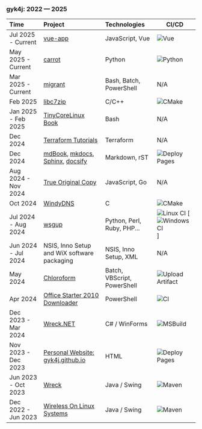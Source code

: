 ### gyk4j: 2022 &mdash; 2025

| Time                | Project                                                 | Technologies                | CI/CD                                                                                                                                                                     |
| :------------------ | :------------------------------------------------------ | :-------------------------- | ------------------------------------------------------------------------------------------------------------------------------------------------------------------------- |
| Jul 2025 - Current  | [vue-app][19]                                           | JavaScript, Vue             | ![Vue](https://github.com/gyk4j/vue-app/actions/workflows/build.yml/badge.svg)                                                                                            |
| May 2025 - Current  | [carrot][18]                                            | Python                      | ![Python](https://github.com/gyk4j/carrot/actions/workflows/python-app.yml/badge.svg)                                                                                     |
| Mar 2025 - Current  | [migrant][17]                                           | Bash, Batch, PowerShell     | N/A                                                                                                                                                                       |
| Feb 2025            | [libc7zip][16]                                          | C/C++                       | ![CMake](https://github.com/gyk4j/libc7zip/actions/workflows/cmake.yml/badge.svg)                                                                                         |
| Jan 2025 - Feb 2025 | [TinyCoreLinux Book][15]                                | Bash                        | N/A                                                                                                                                                                       |
| Dec 2024            | [Terraform Tutorials][14]                               | Terraform                   | N/A                                                                                                                                                                       |
| Dec 2024            | [mdBook][10], [mkdocs][11], [Sphinx][12], [docsify][13] | Markdown, rST               | ![Deploy Pages](https://github.com/gyk4j/try-mdbook/actions/workflows/deploy.yml/badge.svg)                                                                               |
| Aug 2024 - Nov 2024 | [True Original Copy][9]                                 | JavaScript, Go              | N/A                                                                                                                                                                       |
| Oct 2024            | [WindyDNS][8]                                           | C                           | ![CMake](https://github.com/gyk4j/windydns/actions/workflows/cmake.yml/badge.svg)                                                                                         |
| Jul 2024 - Aug 2024 | [wsgup][7]                                              | Python, Perl, Ruby, PHP...  | ![Linux CI](https://github.com/gyk4j/wsgup/actions/workflows/linux.yml/badge.svg) [![Windows CI](https://github.com/gyk4j/wsgup/actions/workflows/windows.yml/badge.svg)] |
| Jun 2024 - Jul 2024 | NSIS, Inno Setup and WiX software packaging             | NSIS, Inno Setup, XML       | N/A                                                                                                                                                                       |
| May 2024            | [Chloroform][6]                                         | Batch, VBScript, PowerShell | ![Upload Artifact](https://github.com/gyk4j/chcl3/actions/workflows/ci.yml/badge.svg)                                                                                     |
| Apr 2024            | [Office Starter 2010 Downloader][5]                     | PowerShell                  | ![CI](https://github.com/gyk4j/moszolo/actions/workflows/ci.yml/badge.svg)                                                                                                |
| Dec 2023 - Mar 2024 | [Wreck.NET][4]                                          | C# / WinForms               | ![MSBuild](https://github.com/gyk4j/wreck-net/actions/workflows/dotnet-desktop.yml/badge.svg)                                                                             |
| Nov 2023 - Dec 2023 | [Personal Website: gyk4j.github.io][3]                  | HTML                        | ![Deploy Pages](https://github.com/gyk4j/gyk4j.github.io/actions/workflows/static.yml/badge.svg)                                                                          |
| Jun 2023 - Oct 2023 | [Wreck][2]                                              | Java / Swing                | ![Maven](https://github.com/gyk4j/wreck/actions/workflows/maven.yml/badge.svg)                                                                                            |
| Dec 2022 - Jun 2023 | [Wireless On Linux Systems][1]                          | Java / Swing                | ![Maven](https://github.com/gyk4j/wols/actions/workflows/maven.yml/badge.svg)                                                                                             |

<!--
#### May 2025 - Current / [carrot][18] / Python
- Crop and Resize and ROTation tool for bulk operations in a folder/directory.
- Packaged and tested in Win64.


#### Mar 2025 - Current / [migrant][17] / Bash, Batch, PowerShell
- A simplified, lightweight and portable alternative for Vagrant.

#### Feb 2025 / [libc7zip][16] / C/C++
- Forked binding wrapper for 7-Zip without callbacks.
- Required by [sevenzip-go][sevenzip-go].

#### Jan 2025 - Feb 2025 / [TinyCoreLinux Book][15] / Bash
- Example scripts to remaster Tiny Core Linux from "Into the Core: A Look at 
Tiny Core Linux" book.

#### Dec 2024 / [mdBook][10], [mkdocs][11], [Sphinx][12], [docsify][13] / Markdown, rST
- Documentation/static page generators.

#### Aug 2024 - Nov 2024 / [True Original Copy][9] / JavaScript, Go
- Backup and disaster recovery for Docker services. 
- [React][react] frontend and [Go][go] backend.

#### Oct 2024 / [WindyDNS][8] / C
- Windows DNS that always returns a fixed DNS replies. Written in [Win32 API][winapi] and C.

#### Jul 2024 - Aug 2024 / [wsgup][7] / Python, Perl, Ruby, PHP...
- Wireless@SGx registration [AES-CCM][ccm] credential decryption in 14 programming languages.

#### Jun 2024 - Jul 2024 / Software packaging / NSIS, Inno Setup, XML
- Windows software installers and packagers for [NSIS][nsis], [Inno Setup][innosetup] and [WiX Toolset][wix]

#### May 2024 / [Chloroform][6] / Batch, VBScript, PowerShell
- Scripts to silence, disable and degrade Microsoft telemetry on Windows 7.

#### Apr 2024 / [Office Starter 2010 Downloader][5] / PowerShell
- PowerShell script ported from [AutoIt][autoit] to download an offline copy of Office Starter 2010.

#### Dec 2023 - Mar 2024 / [Wreck.NET][4] / C#
- Port of [Wreck][wreck4j]. Uses [exiftool][exiftool], [7-Zip][7z] and [MediaInfo][mediainfo].

#### Nov 2023 - Dec 2023 / [Personal Website: gyk4j.github.io][3] / HTML
- Personal web site using [GitHub Pages][github-pages] hosting.

#### Jun 2023 - Oct 2023 / [Wreck][2] / Java
- Java tool to restore and repair file timestamps using metadata.
- Uses Swing GUI.

#### Dec 2022 - Jun 2023 / [Wireless On Linux Systems][1] / Java
- Network connection profile configuration tool for [Wireless@SG][wsg] hotspot network on Linux in Java.
-->

[19]: https://github.com/gyk4j/vue-app
[18]: https://github.com/gyk4j/carrot
[17]: https://github.com/gyk4j/migrant
[16]: https://github.com/gyk4j/libc7zip
[sevenzip-go]: https://pkg.go.dev/github.com/itchio/sevenzip-go
[15]: https://github.com/gyk4j/tinycorelinux-book
[14]: https://github.com/gyk4j/terraform-tutorials
[13]: https://github.com/gyk4j/try-docsify
[12]: https://github.com/gyk4j/try-sphinx
[11]: https://github.com/gyk4j/try-mkdocs
[10]: https://github.com/gyk4j/try-mdbook
[9]: https://github.com/gyk4j/toc
[react]: https://react.dev
[go]: https://go.dev
[8]: https://github.com/gyk4j/windydns
[winapi]: https://learn.microsoft.com/en-us/windows/win32/apiindex/windows-api-list
[7]: https://github.com/gyk4j/wsgup
[ccm]: https://en.wikipedia.org/wiki/CCM_mode
[nsis]: https://nsis.sourceforge.io/Main_Page
[innosetup]: https://jrsoftware.org/isinfo.php
[wix]: https://www.firegiant.com/wixtoolset/
[6]: https://github.com/gyk4j/chcl3
[5]: https://github.com/gyk4j/moszolo
[autoit]: https://www.autoitscript.com/site/
[4]: https://github.com/gyk4j/wreck-net
[exiftool]: https://www.exiftool.org
[7z]: https://www.7-zip.org
[mediainfo]: https://mediaarea.net/en/MediaInfo
[3]: https://gyk4j.github.io
[github-pages]: https://pages.github.com/
[2]: https://github.com/gyk4j/wreck
[1]: https://github.com/gyk4j/wols
[wsg]: https://www.imda.gov.sg/how-we-can-help/wireless-at-sg
